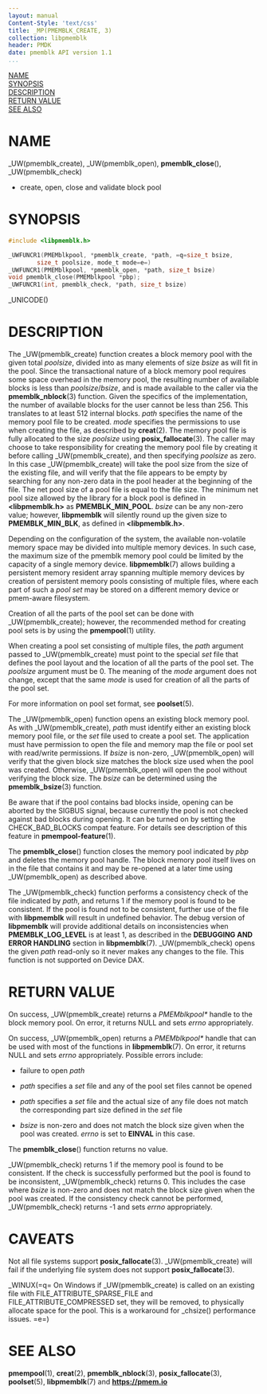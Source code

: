 ```yaml
---
layout: manual
Content-Style: 'text/css'
title: _MP(PMEMBLK_CREATE, 3)
collection: libpmemblk
header: PMDK
date: pmemblk API version 1.1
...
```


[comment]: <> (SPDX-License-Identifier: BSD-3-Clause)
[comment]: <> (Copyright 2017-2018, Intel Corporation)

[comment]: <> (pmemblk_create.3 -- man page for libpmemblk create, open, close and validate functions)

[NAME](#name)<br />
[SYNOPSIS](#synopsis)<br />
[DESCRIPTION](#description)<br />
[RETURN VALUE](#return-value)<br />
[SEE ALSO](#see-also)<br />

# NAME #

_UW(pmemblk_create), _UW(pmemblk_open),
**pmemblk_close**(), _UW(pmemblk_check)
- create, open, close and validate block pool

# SYNOPSIS #

```c
#include <libpmemblk.h>

_UWFUNCR1(PMEMblkpool, *pmemblk_create, *path, =q=size_t bsize,
		size_t poolsize, mode_t mode=e=)
_UWFUNCR1(PMEMblkpool, *pmemblk_open, *path, size_t bsize)
void pmemblk_close(PMEMblkpool *pbp);
_UWFUNCR1(int, pmemblk_check, *path, size_t bsize)
```

_UNICODE()

# DESCRIPTION #

The _UW(pmemblk_create) function creates a block memory pool with the given
total *poolsize*, divided into as many elements of size *bsize* as will fit in
the pool. Since the transactional nature of a block memory pool requires some
space overhead in the memory pool, the resulting number of available blocks is
less than *poolsize*/*bsize*, and is made available to the caller via the
**pmemblk_nblock**(3) function. Given the specifics of the implementation, the
number of available blocks for the user cannot be less than 256. This
translates to at least 512 internal blocks. *path* specifies the name of the
memory pool file to be created. *mode* specifies the permissions to use when
creating the file, as described by **creat**(2). The memory pool file is fully
allocated to the size *poolsize* using **posix_fallocate**(3). The caller may
choose to take responsibility for creating the memory pool file by creating it
before calling _UW(pmemblk_create), and then specifying *poolsize* as zero. In
this case _UW(pmemblk_create) will take the pool size from the size of the
existing file, and will verify that the file appears to be empty by searching
for any non-zero data in the pool header at the beginning of the file. The net
pool size of a pool file is equal to the file size. The minimum net pool size
allowed by the library for a block pool is defined in **\<libpmemblk.h\>** as
**PMEMBLK_MIN_POOL**. *bsize* can be any non-zero value; however,
**libpmemblk** will silently round up
the given size to **PMEMBLK_MIN_BLK**, as defined in **\<libpmemblk.h\>**.

Depending on the configuration of the system, the available non-volatile
memory space may be divided into multiple memory devices. In such case, the
maximum size of the pmemblk memory pool could be limited by the capacity of a
single memory device. **libpmemblk**(7) allows building a persistent memory
resident array spanning multiple memory devices by creation of persistent
memory pools consisting of multiple files, where each part of such a *pool set*
may be stored on a different memory device or pmem-aware filesystem.

Creation of all the parts of the pool set can be done with _UW(pmemblk_create);
however, the recommended method for creating pool sets is by using the
**pmempool**(1) utility.

When creating a pool set consisting of multiple files, the *path* argument
passed to _UW(pmemblk_create) must point to the special *set* file that defines
the pool layout and the location of all the parts of the pool set. The
*poolsize* argument must be 0. The meaning of the *mode* argument
does not change, except that the same *mode* is used for creation of all the
parts of the pool set.

For more information on pool set format, see **poolset**(5).

The _UW(pmemblk_open) function opens an existing block memory pool.
As with _UW(pmemblk_create), *path* must identify either an existing
block memory pool file, or the *set* file used to create a pool set.
The application must have permission to open the file and memory map the
file or pool set with read/write permissions. If *bsize* is non-zero,
_UW(pmemblk_open) will verify that the given block size matches the block
size used when the pool was created. Otherwise, _UW(pmemblk_open) will open
the pool without verifying the block size. The *bsize* can be determined
using the **pmemblk_bsize**(3) function.

Be aware that if the pool contains bad blocks inside, opening can be aborted
by the SIGBUS signal, because currently the pool is not checked against
bad blocks during opening. It can be turned on by setting the CHECK_BAD_BLOCKS
compat feature. For details see description of this feature
in **pmempool-feature**(1).

The **pmemblk_close**() function closes the memory pool
indicated by *pbp* and deletes the memory pool handle.
The block memory pool itself lives on in the file that contains it and may be
re-opened at a later time using _UW(pmemblk_open) as described above.

The _UW(pmemblk_check) function performs a consistency check of the file
indicated by *path*, and returns 1 if the memory pool is found to be
consistent. If the pool is found not to be consistent, further use of the
file with **libpmemblk** will result in undefined behavior. The debug version
of **libpmemblk** will provide additional details on inconsistencies when
**PMEMBLK_LOG_LEVEL** is at least 1, as described in the **DEBUGGING AND ERROR
HANDLING** section in **libpmemblk**(7). _UW(pmemblk_check) opens the given
*path* read-only so it never makes any changes to the file. This function is
not supported on Device DAX.

# RETURN VALUE #

On success, _UW(pmemblk_create) returns a *PMEMblkpool\** handle to the block
memory pool. On error, it returns NULL and sets *errno* appropriately.

On success, _UW(pmemblk_open) returns a *PMEMblkpool\** handle that can be
used with most of the functions in **libpmemblk**(7). On error, it returns
NULL and sets *errno* appropriately. Possible errors include:

+ failure to open *path*

+ *path* specifies a *set* file and any of the pool set files cannot be opened

+ *path* specifies a *set* file and the actual size of any file does not
match the corresponding part size defined in the *set* file

+ *bsize* is non-zero and does not match the block size given when the pool
was created. *errno* is set to **EINVAL** in this case.

The **pmemblk_close**() function returns no value.

_UW(pmemblk_check) returns 1 if the memory pool is found to be consistent.
If the check is successfully performed but the pool is found to be inconsistent,
_UW(pmemblk_check) returns 0. This includes the case where *bsize* is non-zero
and does not match the block size given when the pool was created. If the
consistency check cannot be performed, _UW(pmemblk_check) returns -1 and sets
*errno* appropriately.

# CAVEATS #

Not all file systems support **posix_fallocate**(3). _UW(pmemblk_create) will
fail if the underlying file system does not support **posix_fallocate**(3).

_WINUX(=q= On Windows if _UW(pmemblk_create) is called on an existing file
with FILE_ATTRIBUTE_SPARSE_FILE and FILE_ATTRIBUTE_COMPRESSED set,
they will be removed, to physically allocate space for the pool.
This is a workaround for _chsize() performance issues. =e=)

# SEE ALSO #
**pmempool**(1), **creat**(2), **pmemblk_nblock**(3),
**posix_fallocate**(3), **poolset**(5),
**libpmemblk**(7) and **<https://pmem.io>**
